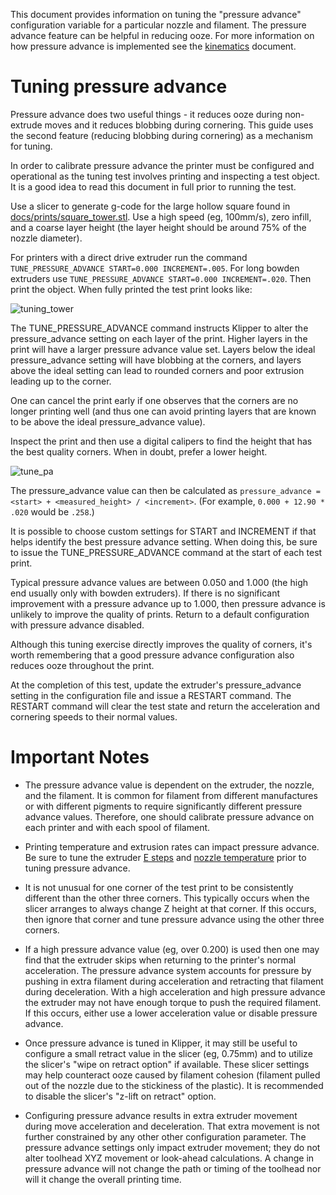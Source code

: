 This document provides information on tuning the "pressure advance"
configuration variable for a particular nozzle and filament. The
pressure advance feature can be helpful in reducing ooze. For more
information on how pressure advance is implemented see the
[kinematics](Kinematics.md) document.

Tuning pressure advance
=======================

Pressure advance does two useful things - it reduces ooze during
non-extrude moves and it reduces blobbing during cornering. This guide
uses the second feature (reducing blobbing during cornering) as a
mechanism for tuning.

In order to calibrate pressure advance the printer must be configured
and operational as the tuning test involves printing and inspecting a
test object. It is a good idea to read this document in full prior to
running the test.

Use a slicer to generate g-code for the large hollow square found in
[docs/prints/square_tower.stl](prints/square_tower.stl). Use a high
speed (eg, 100mm/s), zero infill, and a coarse layer height (the layer
height should be around 75% of the nozzle diameter).

For printers with a direct drive extruder run the command
`TUNE_PRESSURE_ADVANCE START=0.000 INCREMENT=.005`. For long bowden
extruders use `TUNE_PRESSURE_ADVANCE START=0.000 INCREMENT=.020`. Then
print the object. When fully printed the test print looks like:

![tuning_tower](img/tuning_tower.jpg)

The TUNE_PRESSURE_ADVANCE command instructs Klipper to alter the
pressure_advance setting on each layer of the print. Higher layers in
the print will have a larger pressure advance value set. Layers below
the ideal pressure_advance setting will have blobbing at the corners,
and layers above the ideal setting can lead to rounded corners and
poor extrusion leading up to the corner.

One can cancel the print early if one observes that the corners are no
longer printing well (and thus one can avoid printing layers that are
known to be above the ideal pressure_advance value).

Inspect the print and then use a digital calipers to find the height
that has the best quality corners. When in doubt, prefer a lower
height.

![tune_pa](img/tune_pa.jpg)

The pressure_advance value can then be calculated as `pressure_advance
= <start> + <measured_height> / <increment>`. (For example,
`0.000 + 12.90 * .020` would be `.258`.)

It is possible to choose custom settings for START and INCREMENT if
that helps identify the best pressure advance setting. When doing
this, be sure to issue the TUNE_PRESSURE_ADVANCE command at the start
of each test print.

Typical pressure advance values are between 0.050 and 1.000 (the high
end usually only with bowden extruders). If there is no significant
improvement with a pressure advance up to 1.000, then pressure advance
is unlikely to improve the quality of prints. Return to a default
configuration with pressure advance disabled.

Although this tuning exercise directly improves the quality of
corners, it's worth remembering that a good pressure advance
configuration also reduces ooze throughout the print.

At the completion of this test, update the extruder's pressure_advance
setting in the configuration file and issue a RESTART command. The
RESTART command will clear the test state and return the acceleration
and cornering speeds to their normal values.

Important Notes
===============

* The pressure advance value is dependent on the extruder, the nozzle,
  and the filament. It is common for filament from different
  manufactures or with different pigments to require significantly
  different pressure advance values. Therefore, one should calibrate
  pressure advance on each printer and with each spool of filament.

* Printing temperature and extrusion rates can impact pressure
  advance.  Be sure to tune the extruder
  [E steps](http://reprap.org/wiki/Triffid_Hunter%27s_Calibration_Guide#E_steps)
  and
  [nozzle temperature](http://reprap.org/wiki/Triffid_Hunter%27s_Calibration_Guide#Nozzle_Temperature)
  prior to tuning pressure advance.

* It is not unusual for one corner of the test print to be
  consistently different than the other three corners. This typically
  occurs when the slicer arranges to always change Z height at that
  corner. If this occurs, then ignore that corner and tune pressure
  advance using the other three corners.

* If a high pressure advance value (eg, over 0.200) is used then one
  may find that the extruder skips when returning to the printer's
  normal acceleration. The pressure advance system accounts for
  pressure by pushing in extra filament during acceleration and
  retracting that filament during deceleration. With a high
  acceleration and high pressure advance the extruder may not have
  enough torque to push the required filament. If this occurs, either
  use a lower acceleration value or disable pressure advance.

* Once pressure advance is tuned in Klipper, it may still be useful to
  configure a small retract value in the slicer (eg, 0.75mm) and to
  utilize the slicer's "wipe on retract option" if available. These
  slicer settings may help counteract ooze caused by filament cohesion
  (filament pulled out of the nozzle due to the stickiness of the
  plastic). It is recommended to disable the slicer's "z-lift on
  retract" option.

* Configuring pressure advance results in extra extruder movement
  during move acceleration and deceleration. That extra movement is
  not further constrained by any other other configuration parameter.
  The pressure advance settings only impact extruder movement; they do
  not alter toolhead XYZ movement or look-ahead calculations. A change
  in pressure advance will not change the path or timing of the
  toolhead nor will it change the overall printing time.

